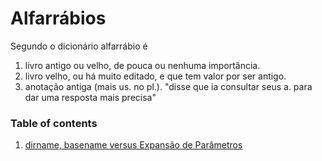 # Alfarrábios

Segundo o dicionário alfarrábio é

1. livro antigo ou velho, de pouca ou nenhuma importância.
2. livro velho, ou há muito editado, e que tem valor por ser antigo.
3. anotação antiga (mais us. no pl.).
    "disse que ia consultar seus a. para dar uma resposta mais precisa"

### Table of contents

1. [dirname, basename versus Expansão de Parâmetros](dirname-basename-versus-expansão-parametros.md)
